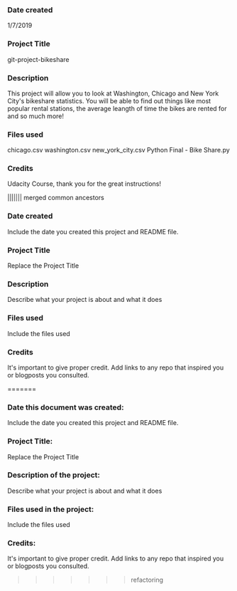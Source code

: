 ### Date created
1/7/2019

### Project Title
git-project-bikeshare

### Description
This project will allow you to look at Washington, Chicago and New York City's bikeshare statistics.  You will be able to find out things like most popular rental stations, the average leangth of time the bikes are rented for and so much more! 

### Files used
chicago.csv
washington.csv
new_york_city.csv
Python Final - Bike Share.py

### Credits
Udacity Course, thank you for the great instructions!

||||||| merged common ancestors
### Date created
Include the date you created this project and README file.

### Project Title
Replace the Project Title

### Description
Describe what your project is about and what it does

### Files used
Include the files used

### Credits
It's important to give proper credit. Add links to any repo that inspired you or blogposts you consulted.

=======
### Date this document was created:
Include the date you created this project and README file.

### Project Title:
Replace the Project Title

### Description of the project:
Describe what your project is about and what it does

### Files used in the project:
Include the files used

### Credits:
It's important to give proper credit. Add links to any repo that inspired you or blogposts you consulted.

>>>>>>> refactoring
